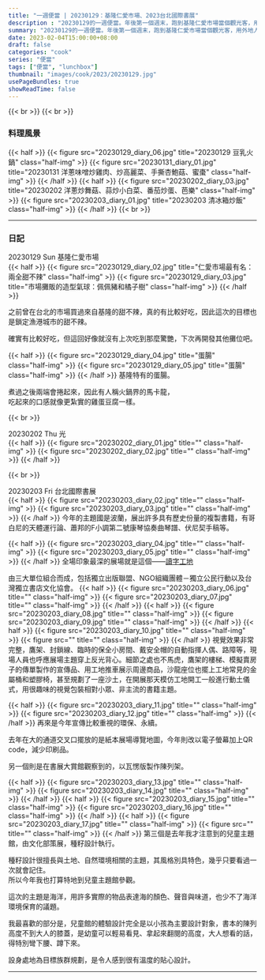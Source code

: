 ```yaml
---
title: "一週便當 | 20230129：基隆仁愛市場、2023台北國際書展"
description : "20230129的一週便當。年後第一個週末，跑到基隆仁愛市場當個觀光客，用外地人的心情採買。開工後接著迎接解封後第一個台北國際書展，人數明顯比去年增加好多！除了展方舉辦的沙龍外，各家出版社也都祭出精彩的節目表，我覺得這是實體書展最難以取代的部分了。"
summary: "20230129的一週便當。年後第一個週末，跑到基隆仁愛市場當個觀光客，用外地人的心情採買。開工後接著迎接解封後第一個台北國際書展，人數明顯比去年增加好多！除了展方舉辦的沙龍外，各家出版社也都祭出精彩的節目表，我覺得這是實體書展最難以取代的部分了。"
date: 2023-02-04T15:00:00+08:00
draft: false
categories: "cook"
series: "便當"
tags: ["便當", "lunchbox"]
thumbnail: "images/cook/2023/20230129.jpg"
usePageBundles: true
showReadTime: false
---
```


{{< br >}}
{{< br >}}
### 料理風景
{{< half >}}
{{< figure src="20230129_diary_06.jpg" title="20230129 豆乳火鍋" class="half-img" >}}
{{< figure src="20230131_diary_01.jpg" title="20230131 洋蔥味噌炒雞肉、炒高麗菜、手撕杏鮑菇、蜜棗" class="half-img" >}}
{{< /half >}}
{{< half >}}
{{< figure src="20230202_diary_03.jpg" title="20230202 洋蔥炒舞菇、蒜炒小白菜、番茄炒蛋、芭樂" class="half-img" >}}
{{< figure src="20230203_diary_01.jpg" title="20230203 清冰箱炒飯" class="half-img" >}}
{{< /half >}}
{{< br >}}

---

### 日記

<div class="border-item"><span>20230129 Sun</span> 基隆仁愛市場</div>
{{< half >}}
{{< figure src="20230129_diary_02.jpg" title="仁愛市場最有名：兩全甜不辣" class="half-img" >}}
{{< figure src="20230129_diary_03.jpg" title="市場攤販的造型氣球：佩佩豬和橘子樹" class="half-img" >}}
{{< /half >}}

之前曾在台北的市場買過來自基隆的甜不辣，真的有比較好吃，因此這次的目標也是鎖定漁港城市的甜不辣。

確實有比較好吃，但這回好像就沒有上次吃到那麼驚艷，下次再開發其他攤位吧。

{{< half >}}
{{< figure src="20230129_diary_04.jpg" title="蛋腸" class="half-img" >}}
{{< figure src="20230129_diary_05.jpg" title="蛋腸" class="half-img" >}}
{{< /half >}}
基隆特有的蛋腸。

煮過之後兩端會捲起來，因此有人稱火鍋界的馬卡龍，
\
吃起來的口感就像更紮實的雞蛋豆腐一樣。

{{< br >}}
<div class="border-item"><span>20230202 Thu</span> 光</div>
{{< half >}}
{{< figure src="20230202_diary_01.jpg" title="" class="half-img" >}}
{{< figure src="20230202_diary_02.jpg" title="" class="half-img" >}}
{{< /half >}}

{{< br >}}
<div class="border-item"><span>20230203 Fri</span> 台北國際書展</div>
{{< half >}}
{{< figure src="20230203_diary_02.jpg" title="" class="half-img" >}}
{{< figure src="20230203_diary_03.jpg" title="" class="half-img" >}}
{{< /half >}}
今年的主題國是波蘭，展出許多具有歷史份量的複製書籍，有哥白尼的天體運行論、蕭邦的F小調第二號康琴協奏曲琴譜、伏尼契手稿等。

{{< half >}}
{{< figure src="20230203_diary_04.jpg" title="" class="half-img" >}}
{{< figure src="20230203_diary_05.jpg" title="" class="half-img" >}}
{{< /half >}}
全場印象最深的展場就是這個——[讀字工地](https://www.tibe.org.tw/tw/news_detail/15/1252)

由三大單位組合而成，包括獨立出版聯盟、NGO組織團體－獨立公民行動以及台灣獨立書店文化協會。
{{< half >}}
{{< figure src="20230203_diary_06.jpg" title="" class="half-img" >}}
{{< figure src="20230203_diary_07.jpg" title="" class="half-img" >}}
{{< /half >}}
{{< half >}}
{{< figure src="20230203_diary_08.jpg" title="" class="half-img" >}}
{{< figure src="20230203_diary_09.jpg" title="" class="half-img" >}}
{{< /half >}}
{{< half >}}
{{< figure src="20230203_diary_10.jpg" title="" class="half-img" >}}
{{< figure src="" title="" class="half-img" >}}
{{< /half >}}
視覺效果非常完整，鷹架、封鎖線、臨時的保全小房間、戴安全帽的自動指揮人偶、路障等，現場人員也呼應展場主題穿上反光背心。細節之處也不馬虎，鷹架的樓梯、模擬賣房子的傳單製作的宣傳品、用工地推車展示周邊商品，沙龍座位也擺上工地常見的金屬桶和塑膠椅，甚至規劃了一座沙土，在開展那天模仿工地開工一般進行動土儀式，用很趣味的視覺包裝相對小眾、非主流的書籍主題。

{{< half >}}
{{< figure src="20230203_diary_11.jpg" title="" class="half-img" >}}
{{< figure src="20230203_diary_12.jpg" title="" class="half-img" >}}
{{< /half >}}
再來是今年宣傳比較重視的環保、永續。

去年在大的通道交叉口擺放的是紙本展場導覽地圖，今年則改以電子螢幕加上QR code，減少印刷品。

另一個則是在書展大賞館觀察到的，以瓦愣版製作陳列架。

{{< half >}}
{{< figure src="20230203_diary_13.jpg" title="" class="half-img" >}}
{{< figure src="20230203_diary_14.jpg" title="" class="half-img" >}}
{{< /half >}}
{{< half >}}
{{< figure src="20230203_diary_15.jpg" title="" class="half-img" >}}
{{< figure src="20230203_diary_16.jpg" title="" class="half-img" >}}
{{< /half >}}
{{< half >}}
{{< figure src="20230203_diary_17.jpg" title="" class="half-img" >}}
{{< figure src="" title="" class="half-img" >}}
{{< /half >}}
第三個是去年我才注意到的兒童主題館，由文化部策展，種籽設計執行。

種籽設計很擅長與土地、自然環境相關的主題，其風格別具特色，幾乎只要看過一次就會記住。
\
所以今年我也打算特地到兒童主題館參觀。

這次的主題是海洋，用許多實際的物品表達海的顏色、聲音與味道，也少不了海洋環境保育的議題。

我最喜歡的部分是，兒童館的體驗設計完全是以小孩為主要設計對象，書本的陳列高度不到大人的膝蓋，是幼童可以輕易看見、拿起來翻閱的高度，大人想看的話，得特別彎下腰、蹲下來。

設身處地為目標族群規劃，是令人感到很有溫度的貼心設計。

---
